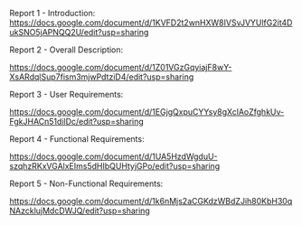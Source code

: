 Report 1 - Introduction: 
https://docs.google.com/document/d/1KVFD2t2wnHXW8IVSvJVYUlfG2it4DukSNO5jAPNQQ2U/edit?usp=sharing

Report 2 - Overall Description:

https://docs.google.com/document/d/1Z01VGzGqyiajF8wY-XsARdqlSup7fism3mjwPdtziD4/edit?usp=sharing

Report 3 - User Requirements:

https://docs.google.com/document/d/1EGjgQxpuCYYsy8gXclAoZfghkUv-FgkJHACn51dilDc/edit?usp=sharing

Report 4 - Functional Requirements:

https://docs.google.com/document/d/1UA5HzdWgduU-szqhzRKxVGAlxEIms5dHIbQUHtyjGPo/edit?usp=sharing

Report 5 - Non-Functional Requirements:

https://docs.google.com/document/d/1k6nMjs2aCGKdzWBdZJih80KbH30qNAzcklujMdcDWJQ/edit?usp=sharing
